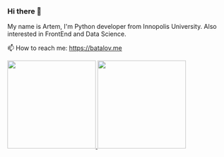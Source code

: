 ### Hi there 👋

My name is Artem, I'm Python developer from Innopolis University. Also interested in FrontEnd and Data Science.

📫 How to reach me: https://batalov.me

<a href="#"><img src="https://github-readme-stats.vercel.app/api/top-langs/?username=bart02&layout=compact&langs_count=8&theme=dark" height="200px" /> <img src="https://github-readme-stats.vercel.app/api?username=bart02&count_private=true&theme=dark" height="200px" /></a>


<!--
**bart02/bart02** is a ✨ _special_ ✨ repository because its `README.md` (this file) appears on your GitHub profile.

Here are some ideas to get you started:

- 🔭 I’m currently working on ...
- 🌱 I’m currently learning ...
- 👯 I’m looking to collaborate on ...
- 🤔 I’m looking for help with ...
- 💬 Ask me about ...
- 📫 How to reach me: ...
- 😄 Pronouns: ...
- ⚡ Fun fact: ...
-->
